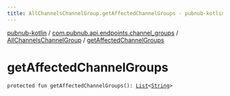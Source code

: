```yaml
---
title: AllChannelsChannelGroup.getAffectedChannelGroups - pubnub-kotlin
---
```


[pubnub-kotlin](../../index.html) / [com.pubnub.api.endpoints.channel_groups](../index.html) / [AllChannelsChannelGroup](index.html) / [getAffectedChannelGroups](./get-affected-channel-groups.html)

# getAffectedChannelGroups

`protected fun getAffectedChannelGroups(): `[`List`](https://kotlinlang.org/api/latest/jvm/stdlib/kotlin.collections/-list/index.html)`<`[`String`](https://kotlinlang.org/api/latest/jvm/stdlib/kotlin/-string/index.html)`>`